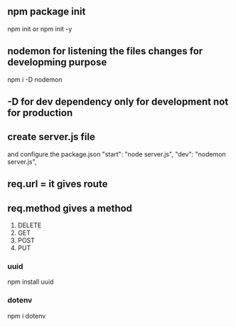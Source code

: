 ## npm package init

npm init or npm init -y

## nodemon for listening the files changes for developming purpose
npm i -D nodemon

## -D for dev dependency only for development not for production

## create server.js file

and configure the package.json
    "start": "node server.js",
    "dev": "nodemon server.js",

## req.url = it gives route

## req.method gives a method
1) DELETE
2) GET
3) POST
4) PUT

### uuid 
 npm install uuid

### dotenv
 npm i dotenv